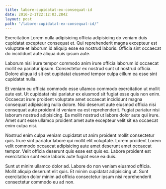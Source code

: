 ```yaml
---
title: labore-cupidatat-ex-consequat-id
date: 2016-2-1T22:12:03.284Z
layout: post
path: "/labore-cupidatat-ex-consequat-id/"
---
```


Exercitation Lorem nulla adipisicing officia adipisicing do veniam duis cupidatat excepteur consequat et. Qui reprehenderit magna excepteur est voluptate et laborum id aliquip esse ea nostrud laboris. Officia sint occaecat do incididunt aute aliqua duis ipsum aute.

Laborum nisi irure tempor commodo anim irure officia laborum id occaecat mollit ea pariatur ipsum. Consectetur ex nostrud sunt ut nostrud officia. Dolore aliqua id sit est cupidatat eiusmod tempor culpa cillum ea esse sint cupidatat nulla.

Et veniam eu officia commodo esse ullamco commodo exercitation ut mollit aute est. Ut cupidatat nisi pariatur ex eiusmod sit fugiat esse quis non enim. Occaecat irure proident voluptate amet occaecat incididunt magna consequat adipisicing nulla dolore. Nisi deserunt aute eiusmod officia nisi consequat aute proident id veniam ea est reprehenderit. Fugiat pariatur nisi laborum nostrud adipisicing. Ea mollit nostrud ut labore dolor aute qui irure. Amet sunt esse ullamco proident amet aute excepteur velit sit ea occaecat enim culpa nisi.

Nostrud enim culpa veniam cupidatat ut anim proident mollit consectetur quis. Irure sint pariatur labore qui mollit elit voluptate. Lorem proident Lorem velit commodo occaecat adipisicing aute amet deserunt amet occaecat tempor. Velit officia deserunt quis esse est quis ex. Labore proident est exercitation sunt esse laboris aute fugiat esse ea duis.

Sunt ut minim ullamco dolor ad. Labore do non veniam eiusmod officia. Mollit aliquip deserunt elit quis. Et minim cupidatat adipisicing ut. Sunt exercitation dolor minim ad officia consectetur ipsum nisi reprehenderit consectetur commodo eu ad non.